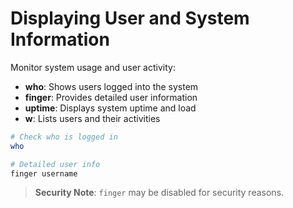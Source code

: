 
# Displaying User and System Information

Monitor system usage and user activity:

- **who**: Shows users logged into the system
- **finger**: Provides detailed user information
- **uptime**: Displays system uptime and load
- **w**: Lists users and their activities

```bash
# Check who is logged in
who

# Detailed user info
finger username
```

> **Security Note**: `finger` may be disabled for security reasons.

